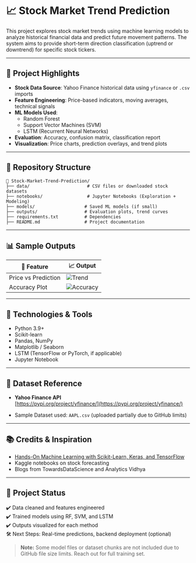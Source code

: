 # 📈 Stock Market Trend Prediction

This project explores stock market trends using machine learning models to analyze historical financial data and predict future movement patterns. The system aims to provide short-term direction classification (uptrend or downtrend) for specific stock tickers.

---

## 🚀 Project Highlights

- **Stock Data Source**: Yahoo Finance historical data using `yfinance` or `.csv` imports
- **Feature Engineering**: Price-based indicators, moving averages, technical signals
- **ML Models Used**: 
  - Random Forest
  - Support Vector Machines (SVM)
  - LSTM (Recurrent Neural Networks)
- **Evaluation**: Accuracy, confusion matrix, classification report
- **Visualization**: Price charts, prediction overlays, and trend plots

---

## 📁 Repository Structure

```
📂 Stock-Market-Trend-Prediction/
├── data/                      # CSV files or downloaded stock datasets
├── notebooks/                 # Jupyter Notebooks (Exploration + Modeling)
├── models/                   # Saved ML models (if small)
├── outputs/                  # Evaluation plots, trend curves
├── requirements.txt          # Dependencies
├── README.md                 # Project documentation
```

---

## 📊 Sample Outputs

| 📌 Feature            | 📈 Output                    |
|----------------------|-----------------------------|
| Price vs Prediction  | ![Trend](outputs/trend.png) |
| Accuracy Plot        | ![Accuracy](outputs/acc.png) |

---

## 🧠 Technologies & Tools

- Python 3.9+
- Scikit-learn
- Pandas, NumPy
- Matplotlib / Seaborn
- LSTM (TensorFlow or PyTorch, if applicable)
- Jupyter Notebook

---

## 🔗 Dataset Reference

- **Yahoo Finance API**  
  [https://pypi.org/project/yfinance/](https://pypi.org/project/yfinance/)

- Sample Dataset used: `AAPL.csv` (uploaded partially due to GitHub limits)

---

## 📚 Credits & Inspiration

- [Hands-On Machine Learning with Scikit-Learn, Keras, and TensorFlow](https://www.oreilly.com/library/view/hands-on-machine-learning/9781492032632/)
- Kaggle notebooks on stock forecasting
- Blogs from TowardsDataScience and Analytics Vidhya

---

## 🧪 Project Status

✔️ Data cleaned and features engineered  
✔️ Trained models using RF, SVM, and LSTM  
✔️ Outputs visualized for each method  
🛠️ Next Steps: Real-time predictions, backend deployment (optional)

> **Note:** Some model files or dataset chunks are not included due to GitHub file size limits. Reach out for full training set.
